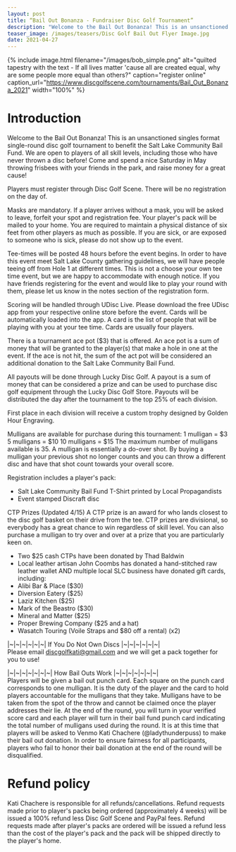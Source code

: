 ```yaml
---
layout: post
title: “Bail Out Bonanza - Fundraiser Disc Golf Tournament”
description: "Welcome to the Bail Out Bonanza! This is an unsanctioned singles format single-round disc golf tournament to benefit the Salt Lake Community Bail Fund. We are open to players of all skill levels, including those who have never thrown a disc before! Come and spend a nice Saturday in May throwing frisbees with your friends in the park, and raise money for a great cause!"
teaser_image: /images/teasers/Disc Golf Bail Out Flyer Image.jpg
date: 2021-04-27
---
```


{% include image.html
  filename="/images/bob_simple.png"
  alt="quilted tapestry with the text - If all lives matter 'cause all are created equal, why are some people more equal than others?"
  caption="register online"
  caption_url="https://www.discgolfscene.com/tournaments/Bail_Out_Bonanza_2021"
  width="100%"
%}

# Introduction
Welcome to the Bail Out Bonanza! This is an unsanctioned singles format single-round disc golf tournament to benefit the Salt Lake Community Bail Fund. We are open to players of all skill levels, including those who have never thrown a disc before! Come and spend a nice Saturday in May throwing frisbees with your friends in the park, and raise money for a great cause!

Players must register through Disc Golf Scene. There will be no registration on the day of.

Masks are mandatory. If a player arrives without a mask, you will be asked to leave, forfeit your spot and registration fee. Your player's pack will be mailed to your home. You are required to maintain a physical distance of six feet from other players as much as possible. If you are sick, or are exposed to someone who is sick, please do not show up to the event.

Tee-times will be posted 48 hours before the event begins. In order to have this event meet Salt Lake County gathering guidelines, we will have people teeing off from Hole 1 at different times. This is not a choose your own tee time event, but we are happy to accommodate with enough notice. If you have friends registering for the event and would like to play your round with them, please let us know in the notes section of the registration form.

Scoring will be handled through UDisc Live. Please download the free UDisc app from your respective online store before the event. Cards will be automatically loaded into the app. A card is the list of people that will be playing with you at your tee time. Cards are usually four players.

There is a tournament ace pot ($3) that is offered. An ace pot is a sum of money that will be granted to the player(s) that make a hole in one at the event. If the ace is not hit, the sum of the act pot will be considered an additional donation to the Salt Lake Community Bail Fund.

All payouts will be done through Lucky Disc Golf. A payout is a sum of money that can be considered a prize and can be used to purchase disc golf equipment through the Lucky Disc Golf Store. Payouts will be distributed the day after the tournament to the top 25% of each division.

First place in each division will receive a custom trophy designed by Golden Hour Engraving.

Mulligans are available for purchase during this tournament:
1 mulligan = $3
5 mulligans = $10
10 mulligans = $15
The maximum number of mulligans available is 35. A mulligan is essentially a do-over shot. By buying a mulligan your previous shot no longer counts and you can throw a different disc and have that shot count towards your overall score.

Registration includes a player's pack:
- Salt Lake Community Bail Fund T-Shirt printed by Local Propagandists
- Event stamped Discraft disc

CTP Prizes (Updated 4/15)
A CTP prize is an award for who lands closest to the disc golf basket on their drive from the tee. CTP prizes are divisional, so everybody has a great chance to win regardless of skill level. You can also purchase a mulligan to try over and over at a prize that you are particularly keen on.

- Two $25 cash CTPs have been donated by Thad Baldwin
- Local leather artisan John Coombs has donated a hand-stitched raw leather wallet
AND multiple local SLC business have donated gift cards, including:
- Alibi Bar & Place ($30)
- Diversion Eatery ($25)
- Laziz Kitchen ($25)
- Mark of the Beastro ($30)
- Mineral and Matter ($25)
- Proper Brewing Company ($25 and a hat)
- Wasatch Touring (Voile Straps and $80 off a rental) (x2)

|~|~|~|~|~|~| If You Do Not Own Discs |~|~|~|~|~|~|<br>
Please email discgolfkati@gmail.com and we will get a pack together for you to use!

|~|~|~|~|~|~|~| How Bail Outs Work |~|~|~|~|~|~|~|<br>
Players will be given a bail out punch card. Each square on the punch card corresponds to one mulligan. It is the duty of the player and the card to hold players accountable for the mulligans that they take. Mulligans have to be taken from the spot of the throw and cannot be claimed once the player addresses their lie. At the end of the round, you will turn in your verified score card and each player will turn in their bail fund punch card indicating the total number of mulligans used during the round. It is at this time that players will be asked to Venmo Kati Chachere (@ladythunderpuss) to make their bail out donation. In order to ensure fairness for all participants, players who fail to honor their bail donation at the end of the round will be disqualified.

# Refund policy
Kati Chachere is responsible for all refunds/cancellations. Refund requests made prior to player's packs being ordered (approximately 4 weeks) will be issued a 100% refund less Disc Golf Scene and PayPal fees. Refund requests made after player's packs are ordered will be issued a refund less than the cost of the player's pack and the pack will be shipped directly to the player's home.
